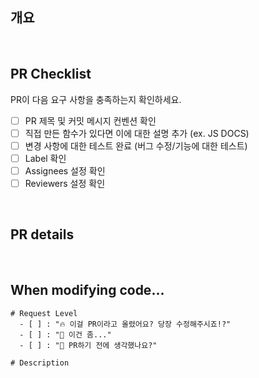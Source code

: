 ## 개요

<!-- 한 줄 요약 -->

<br/>

## PR Checklist

PR이 다음 요구 사항을 충족하는지 확인하세요.

- [ ] PR 제목 및 커밋 메시지 컨벤션 확인
- [ ] 직접 만든 함수가 있다면 이에 대한 설명 추가 (ex. JS DOCS)
- [ ] 변경 사항에 대한 테스트 완료 (버그 수정/기능에 대한 테스트)
- [ ] Label 확인
- [ ] Assignees 설정 확인
- [ ] Reviewers 설정 확인

<br/>

## PR details

<!-- 변경 사항 및 관련 이슈에 대해 간단하게 작성해주세요. 어떻게보다 무엇을 왜 수정했는지 설명해주세요. -->
<!-- 직접 만든 함수가 있다면 예제를 만들어 상세히 설명해주세요. (코드 캡쳐) -->

<br/>

## When modifying code...

```text
# Request Level
  - [ ] : "🔥 이걸 PR이라고 올렸어요? 당장 수정해주시죠!?"
  - [ ] : "🥹 이건 좀..."
  - [ ] : "🤷 PR하기 전에 생각했나요?"

# Description

```
